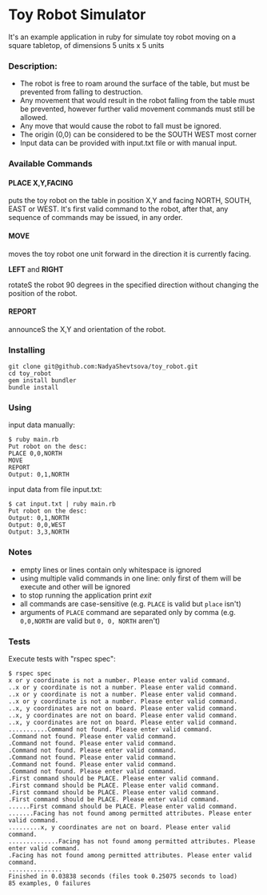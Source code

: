 # Toy Robot Simulator
 It's an example application in ruby for simulate toy robot moving on a square tabletop, of dimensions 5 units x 5 units
### Description:

* The robot is free to roam around the surface of the table, but must be prevented from falling to destruction.
* Any movement that would result in the robot falling from the table must be prevented, however further valid movement commands must still be allowed.
* Any move that would cause the robot to fall must be ignored.
* The origin (0,0) can be considered to be the SOUTH WEST most corner
* Input data can be provided with input.txt file or with manual input. 

### Available Commands

#### PLACE X,Y,FACING
puts the toy robot on the table in position X,Y and facing NORTH, SOUTH, EAST or WEST. It's first valid command to the robot, after that, any sequence of commands may be issued, in any order.

#### MOVE 
moves the toy robot one unit forward in the direction it is currently facing.

**LEFT** and **RIGHT**

rotateS the robot 90 degrees in the specified direction without changing the position of the robot.

#### REPORT 
announceS the X,Y and orientation of the robot.

### Installing

	git clone git@github.com:NadyaShevtsova/toy_robot.git
	cd toy_robot
	gem install bundler
	bundle install
	
### Using
input data manually:

	$ ruby main.rb
	Put robot on the desc:
	PLACE 0,0,NORTH
	MOVE
	REPORT
	Output: 0,1,NORTH
	
input data from file input.txt:

	$ cat input.txt | ruby main.rb 
	Put robot on the desc:
	Output: 0,1,NORTH
	Output: 0,0,WEST
	Output: 3,3,NORTH

### Notes
* empty lines or lines contain only whitespace is ignored
* using multiple valid commands in one line: only first of them will be execute and other will be ignored
* to stop running the application print *exit*
* all commands are case-sensitive (e.g. `PLACE` is valid but `place` isn't)
* arguments of `PLACE` command are separated only by comma (e.g. `0,0,NORTH` are valid but `0, 0, NORTH` aren't)

### Tests
Execute tests with "rspec spec":

	$ rspec spec  
	x or y coordinate is not a number. Please enter valid command.
	..x or y coordinate is not a number. Please enter valid command.
	..x or y coordinate is not a number. Please enter valid command.
	..x or y coordinate is not a number. Please enter valid command.
	..x, y coordinates are not on board. Please enter valid command.
	..x, y coordinates are not on board. Please enter valid command.
	..x, y coordinates are not on board. Please enter valid command.
	...........Command not found. Please enter valid command.
	.Command not found. Please enter valid command.
	.Command not found. Please enter valid command.
	.Command not found. Please enter valid command.
	.Command not found. Please enter valid command.
	.Command not found. Please enter valid command.
	.Command not found. Please enter valid command.
	.First command should be PLACE. Please enter valid command.
	.First command should be PLACE. Please enter valid command.
	.First command should be PLACE. Please enter valid command.
	.First command should be PLACE. Please enter valid command.
	......First command should be PLACE. Please enter valid command.
	.......Facing has not found among permitted attributes. Please enter valid command.
	.........x, y coordinates are not on board. Please enter valid command.
	..............Facing has not found among permitted attributes. Please enter valid command.
	.Facing has not found among permitted attributes. Please enter valid command.
	...............
	Finished in 0.03838 seconds (files took 0.25075 seconds to load)
	85 examples, 0 failures



